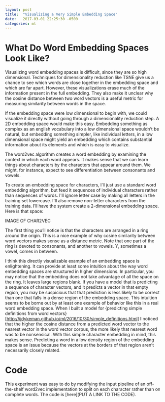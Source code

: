 ```yaml
---
layout: post
title:  "Visualizing a Very Simple Embedding Space"
date:   2017-03-01 22:25:30 -0500
categories: ml
---
```


# What Do Word Embedding Spaces Look Like?


Visualizing word embedding spaces is difficult, since they are so high dimensional.  Techniques for dimensionality reduction like TSNE give us a chance to see which words are close together in the embedding space and which are far apart.  However, these visualizations erase much of the information present in the full embedding.  They also make it unclear why the cosine distance between two word vectors is a useful metric for measuring similarity between words in the space.

If the embedding space were low dimensional to begin with, we could visualize it directly without going through a dimensionality reduction step.  A 2D embedding space would make this easy.  Embedding something as complex as an english vocabulary into a low dimensional space wouldn’t be natural, but embedding something simpler, like individual letters, in a low dimensional space might yield an embedding which contains substantial information about its elements and which is easy to visualize.

The word2vec algorithm creates a word embedding by examining the context in which each word appears.  It makes sense that we can learn things about characters by the characters that appear around them.  We might, for instance, expect to see differentiation between consonants and vowels.

To create an embedding space for characters, I’ll just use a standard word embedding algorithm, but feed it sequences of individual characters rather than sequences of words.  I'll ignore letter case by making all letters in the training set lowercase.  I'll also remove non-letter characters from the training data.  I’ll have the system create a 2-dimensional embedding space.  Here is that space:

IMAGE OF CHAR2VEC

The first thing you’ll notice is that the characters are arranged in a ring around the origin.  This is a nice example of why cosine similarity between word vectors makes sense as a distance metric.  Note that one part of the ring is devoted to consonants, and another to vowels.  Y, sometimes a vowel, comes in between.  

<!-- If we embed this using TSNE, we see a visualization of the style we saw for word vectors above.  Problem is, we can't embed in 2 dimensions because that would just give us the same points we put in.   We can, however, embed to one dimension.  

1D EMBEDDING IMAGE

Vowels are still clustered, but there isn't the same circular structure.  So we've preserved some information about letter similarity, but destroyed the structure that lets us use cosine distance to measure that similarity.  This same thing happens when you visualize a 500 dimensional embedding space in 2 dimensions. -->

I think this directly visualizable example of an embedding space is enlightening.  It can provide at least some intuition about the way word embedding spaces are structured in higher dimensions.  In particular, you may notice that the embedding does not take advantage of all the space on the ring.  It leaves large regions blank.  If you have a model that is predicting a sequence of character vectors, and it predicts a vector in that empty region, you may be suspicious that that prediction is less likely to be correct than one that falls in a dense region of the embedding space.  This intuition seems to be borne out by at least one example of behavior like this in a real word embedding space.  When I built a model for {predicting simple definitions from word vectors}[http://ijdykeman.github.io/ml/2016/10/30/simple_definitions.html] I noticed that the higher the cosine distance from a predicted word vector to the nearest vector in the word vector corpus, the more likely that nearest word was to be nonsensical.  With this simple character embedding in mind, this makes sense.  Predicting a word in a low density region of the embedding space is an issue because the vectors at the borders of that region aren’t necessarily closely related.


# Code

This experiment was easy to do by modifying the input pipeline of an off-the-shelf word2vec implementation to split on each character rather than on complete words.  The code is  [here](PUT A LINK TO THE CODE).
